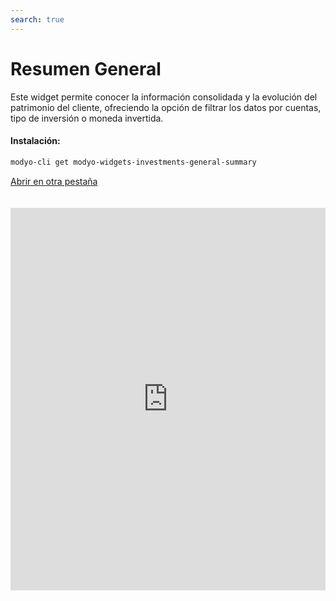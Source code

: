 ```yaml
---
search: true
---
```


# Resumen General

Este widget permite conocer la información consolidada y la evolución del patrimonio del cliente, ofreciendo la opción de filtrar los datos por cuentas, tipo de inversión o moneda invertida.

#### Instalación:

```bash
modyo-cli get modyo-widgets-investments-general-summary
```

[Abrir en otra pestaña](https://widgets-es.modyo.com/inversiones/resumen-general)

<iframe id="widgetFrame" src="https://widgets-es.modyo.com/inversiones/resumen-general" width="100%"  frameBorder="0"  style="min-height:612px;overflow:auto;margin-top:20px;"/>

| Funcionalidad          | Descripción                                                                                                                                                                                                                               |
| ---------------------- | ----------------------------------------------------------------------------------------------------------------------------------------------------------------------------------------------------------------------------------------- |
| Patrimonio Consolidado | Muestra la información consolidada del patrimonio total del cliente al cierre del día anterior. Entrega un resumen del patrimonio invertido por el cliente, visualizado cuentas, productos y la moneda en al que se realiza la operación. |
| Evolución Mensual      | Presenta el patrimonio inicial y final del mes seleccionado, junto a los movimientos del mes (aportes, rescates, cambios patrimoniales).                                                                                                  |
| Evolución Anual        | Muestra una comparación entre la evolución del patrimonio en el año actual a la fecha (YTD) y la evolución de la inversión durante el año anterior (desde el inicio a final del año).                                                     |
